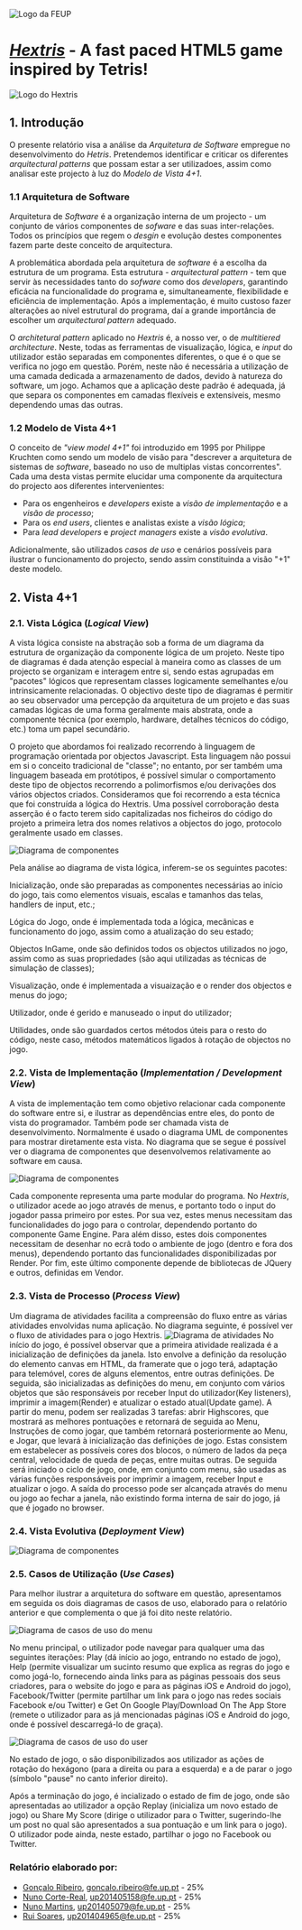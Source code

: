 ![Logo da FEUP](http://www.junifeup.pt/wp-content/uploads/2016/01/feup.png)

# [_Hextris_](https://github.com/Hextris/hextris) - A fast paced HTML5 game inspired by Tetris!

![Logo do Hextris](https://raw.githubusercontent.com/Spininador/hextris/esof_hextris/favicon.ico)

## 1. Introdução
O presente relatório visa a análise da *Arquitetura de _Software_* empregue no desenvolvimento do *Hetris*. Pretendemos identificar e criticar os diferentes _arquitectural patterns_ que possam estar a ser utilizadoes, assim como analisar este projecto à luz do *Modelo de Vista 4+1*.

### 1.1 Arquitetura de Software
Arquitetura de _Software_ é a organização interna de um projecto - um conjunto de vários componentes de _sofware_ e das suas inter-relações. Todos os princípios que regem o _desgin_ e evolução destes componentes fazem parte deste conceito de arquitectura.

A problemática abordada pela arquitetura de _software_ é a escolha da estrutura de um programa. Esta estrutura - _arquitectural pattern_ - tem que servir às necessidades tanto do _sofware_ como dos _developers_, garantindo eficácia na funcionalidade do programa e, simultaneamente, flexibilidade e eficiência de implementação. Após a implementação, é muito custoso fazer alterações ao nível estrutural do programa, daí a grande importância de escolher um _arquitectural pattern_ adequado.

O _architetural pattern_ aplicado no _Hextris_ é, a nosso ver, o de _multitiered architecture_. Neste, todas as ferramentas de visualização, lógica, e _input_ do utilizador estão separadas em componentes diferentes, o que é o que se verifica no jogo em questão. Porém, neste não é necessária a utilização de uma camada dedicada a armazenamento de dados, devido à natureza do software, um jogo.
Achamos que a aplicação deste padrão é adequada, já que separa os componentes em camadas flexíveis e extensíveis, mesmo dependendo umas das outras.

### 1.2 Modelo de Vista 4+1
O conceito de _"view model 4+1"_ foi introduzido em 1995 por Philippe Kruchten como sendo um modelo de visão para "descrever a arquitetura de sistemas de _software_, baseado no uso de multiplas vistas concorrentes". Cada uma desta vistas permite elucidar uma componente da arquitectura do projecto aos diferentes intervenientes:

* Para os engenheiros e _developers_ existe a *visão de implementação* e a *visão de processo*;
* Para os _end users_, clientes e analistas existe a *visão lógica*;
* Para _lead developers_ e _project managers_ existe a *visão evolutiva*.

Adicionalmente, são utilizados *casos de uso* e cenários possíveis para ilustrar o funcionamento do projecto, sendo assim constituinda a visão "+1" deste modelo.
<!--
This model allows the various Stakeholders to find what they want to know about the software architecture. Systems engineers approach it from the Physical View, then the Process View. End-users, customers, data specialists from the Logical View. Project managers, software configuration staff see it from the Development View.

O modelo de vistas 4+1 permite agregar vários pontos de vista sobre o mesmo software para dar uma perspectiva o mais completa possível sobre o mesmo. Este modelo baseia-se em quatro componentes, mais concretamente: vista lógica, representada pelo diagrama de pacotes do projeto; vista de implementação, representada pelo diagrama de componentes, vista de processo, representada pelo diagrama de atividades, e a vista de deployment, represenada pelo diagrama de deployment.

4+1 is a view model designed by Philippe Kruchten for "describing the architecture of software-intensive systems, based on the use of multiple, concurrent views". The views are used to describe the system from the viewpoint of different stakeholders, such as end-users, developers and project managers. The four views of the model are logical, development, process and physical view. In addition selected use cases or scenarios are used to illustrate the architecture serving as the 'plus one' view. Hence the model contains 4+1 views:[
-->
## 2. Vista 4+1
### 2.1. Vista Lógica (_Logical View_)
A vista lógica consiste na abstração sob a forma de um diagrama da estrutura de organização da componente lógica de um projeto.
Neste tipo de diagramas é dada atenção especial à maneira como as classes de um projecto se organizam e interagem entre si, sendo estas agrupadas em "pacotes" lógicos que representam classes logicamente semelhantes e/ou intrinsicamente relacionadas.
O objectivo deste tipo de diagramas é permitir ao seu observador uma percepção da arquitetura de um projeto e das suas camadas lógicas de uma forma geralmente mais abstrata, onde a componente técnica (por exemplo, hardware, detalhes técnicos do código, etc.) toma um papel secundário.

O projeto que abordamos foi realizado recorrendo à linguagem de programação orientada por objectos Javascript. Esta linguagem não possui em si o conceito tradicional de "classe"; no entanto, por ser também uma linguagem baseada em protótipos, é possível simular o comportamento deste tipo de objectos recorrendo a polimorfismos e/ou derivações dos vários objectos criados. Consideramos que foi recorrendo a esta técnica que foi construída a lógica do Hextris. Uma possível corroboração desta asserção é o facto terem sido capitalizadas nos ficheiros do código do projeto a primeira letra dos nomes relativos a objectos do jogo, protocolo geralmente usado em classes.

![Diagrama de componentes](https://raw.githubusercontent.com/Spininador/hextris/esof_hextris/ESOF-docs/resources/logicalviewdiagram.PNG)

Pela análise ao diagrama de vista lógica, inferem-se os seguintes pacotes:

Inicialização, onde são preparadas as componentes necessárias ao início do jogo, tais como elementos visuais, escalas e tamanhos das telas, handlers de input, etc.;

Lógica do Jogo, onde é implementada toda a lógica, mecânicas e funcionamento do jogo, assim como a atualização do seu estado;

Objectos InGame, onde são definidos todos os objectos utilizados no jogo, assim como as suas propriedades (são aqui utilizadas as técnicas de simulação de classes);

Visualização, onde é implementada a visuaização e o render dos objectos e menus do jogo;

Utilizador, onde é gerido e manuseado o input do utilizador;

Utilidades, onde são guardados certos métodos úteis para o resto do código, neste caso, métodos matemáticos ligados à rotação de objectos no jogo.

### 2.2. Vista de Implementação (_Implementation / Development View_)
A vista de implementação tem como objetivo relacionar cada componente do software entre si, e ilustrar as dependências entre eles, do ponto de vista do programador. Também pode ser chamada vista de desenvolvimento.
Normalmente é usado o diagrama UML de componentes para mostrar diretamente esta vista. No diagrama que se segue é possível ver o diagrama de componentes que desenvolvemos relativamente ao software em causa.

![Diagrama de componentes](https://raw.githubusercontent.com/Spininador/hextris/esof_hextris/ESOF-docs/resources/implementationview.jpg)

Cada componente representa uma parte modular do programa. No _Hextris_, o utilizador acede ao jogo através de menus, e portanto todo o input do jogador passa primeiro por estes. Por sua vez, estes menus necessitam das funcionalidades do jogo para o controlar, dependendo portanto do componente Game Engine. Para além disso, estes dois componentes necessitam de desenhar no ecrã todo o ambiente de jogo (dentro e fora dos menus), dependendo portanto das funcionalidades disponibilizadas por Render. Por fim, este último componente depende de bibliotecas de JQuery e outros, definidas em Vendor.

### 2.3. Vista de Processo (_Process View_)
Um diagrama de atividades facilita a compreensão do fluxo entre as várias atividades envolvidas numa aplicação. No diagrama seguinte, é possível ver o fluxo de atividades para o jogo Hextris.
![Diagrama de atividades](https://raw.githubusercontent.com/Spininador/hextris/esof_hextris/ESOF-docs/resources/activitydiagram.PNG)
No início do jogo, é possível observar que a primeira atividade realizada é a inicialização de definições da janela. Isto envolve a definição da resolução do elemento canvas em HTML, da framerate que o jogo terá, adaptação para telemóvel, cores de alguns elementos, entre outras definições.
De seguida, são inicializadas as definições do menu, em conjunto com vários objetos que são responsáveis por receber Input do utilizador(Key listeners), imprimir a imagem(Render) e atualizar o estado atual(Update game).
A partir do menu, podem ser realizadas 3 tarefas: abrir Highscores, que mostrará as melhores pontuações e retornará de seguida ao Menu, Instruções de como jogar, que também retornará posteriormente ao Menu, e Jogar, que levará à inicialização das definições de jogo.
Estas consistem em estabelecer as possíveis cores dos blocos, o número de lados da peça central, velocidade de queda de peças, entre muitas outras. De seguida será iniciado o ciclo de jogo, onde, em conjunto com menu, são usadas as várias funções responsáveis por imprimir a imagem, receber Input e atualizar o jogo.
A saída do processo pode ser alcançada através do menu ou jogo ao fechar a janela, não existindo forma interna de sair do jogo, já que é jogado no browser.

### 2.4. Vista Evolutiva (_Deployment View_)
![Diagrama de componentes](https://raw.githubusercontent.com/Spininador/hextris/esof_hextris/ESOF-docs/resources/hextris_deployment.PNG)

### 2.5. Casos de Utilização (_Use Cases_)
Para melhor ilustrar a arquitetura do software em questão, apresentamos em seguida os dois diagramas de casos de uso, elaborado para o relatório anterior e que complementa o que já foi dito neste relatório.

![Diagrama de casos de uso do menu](https://raw.githubusercontent.com/Spininador/hextris/esof_hextris/ESOF-docs/resources/usercasemainmenu.PNG)

No menu principal, o utilizador pode navegar para qualquer uma das seguintes iterações: Play (dá início ao jogo, entrando no estado de jogo), Help (permite visualizar um sucinto resumo que explica as regras do jogo e como jogá-lo, fornecendo ainda links para as páginas pessoais dos seus criadores, para o website do jogo e para as páginas iOS e Android do jogo), Facebook/Twitter (permite partilhar um link para o jogo nas redes sociais Facebook e/ou Twitter) e Get On Google Play/Download On The App Store (remete o utilizador para as já mencionadas páginas iOS e Android do jogo, onde é possível descarregá-lo de graça).

![Diagrama de casos de uso do user](https://raw.githubusercontent.com/Spininador/hextris/esof_hextris/ESOF-docs/resources/usercasediagramgame.PNG)

No estado de jogo, o são disponibilizados aos utilizador as ações de rotação do hexágono (para a direita ou para a esquerda) e a de parar o jogo (símbolo "pause" no canto inferior direito).

Após a terminação do jogo, é incializado o estado de fim de jogo, onde são apresentadas ao utilizador a opção Replay (inicializa um novo estado de jogo) ou Share My Score (dirige o utilizador para o Twitter, sugerindo-lhe um post no qual são apresentados a sua pontuação e um link para o jogo). O utilizador pode ainda, neste estado, partilhar o jogo no Facebook ou Twitter.

### Relatório elaborado por:
* [Gonçalo Ribeiro](https://github.com/gribeirofeup),  goncalo.ribeiro@fe.up.pt - 25%
* [Nuno Corte-Real](https://github.com/nunocr), 	up201405158@fe.up.pt - 25%
* [Nuno Martins](https://github.com/Spininador), 	up201405079@fe.up.pt - 25%
* [Rui Soares](https://github.com/RuiCS),		up201404965@fe.up.pt - 25%

<!-- The goal of this third assignment is to document the architecture an design choices of the software application of choice. 

In particular, this report should discuss the following

Introduction to Software Architecture and the 4+1 Architectural View Model; What are the architectural patterns followed by your project (if it doesn't follow any well known one, discuss whether it would be best to do so).
Grade: 4pts
Logical View
Grade: 4pts
Development View
Grade: 4pts
Deployment View
Grade: 4 pts
Process View
Grade: 4 pts
Submission date (i.e., last commit to the repository): 23:59, 20-11-2016.

Note: Include contribution of the team members in the report. It also has to be clear from the commits to the repository the contributions of the different team members. 
-->
